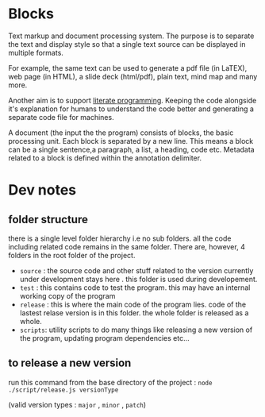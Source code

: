 # Blocks
Text markup and document processing system. The purpose is to separate the text and display style so that a single text source can be displayed in multiple formats. 

For example, the same text can be used to generate a pdf file (in LaTEX), web page (in HTML), a slide deck (html/pdf), plain text, mind map and many more.  

Another aim is to support [literate programming](https://en.wikipedia.org/wiki/Literate_programming). Keeping the code alongside it's explanation for humans to understand the code better and generating a separate code file for machines.

A document (the input the the program) consists  of blocks, the basic processing unit.
Each block is separated by a new line. This means a block can be a single sentence,a paragraph, a list, a heading, code etc. 
Metadata related to a block is defined within the annotation delimiter. 


# Dev notes

## folder structure 
there  is a single level folder hierarchy i.e no sub folders. all the code including related code remains in the same folder. There are, however, 4  folders in the root folder of the project.
- `source` : the source code and other stuff related to the version currently under development stays here . this folder is used during developement.
- `test` : this contains code to test the program. this may have an internal working copy of the program
- `release` : this is where the main code of the program lies. code of the lastest relase version is in this folder. the whole folder is released as a whole.
- `scripts`: utility scripts to do many things like releasing a new version of the program, updating program dependencies etc...

## to release a new version 

run this command from the base directory of the project : `node ./script/release.js versionType`

(valid version types : `major` , `minor` , `patch`)